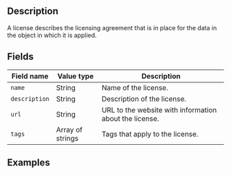 ## Description

A license describes the licensing agreement that is in place for the data in the object in which it is applied.

## Fields

Field name | Value type | Description
-----------|------------|------------
`name` | String | Name of the license.
`description` | String | Description of the license.
`url` | String | URL to the website with information about the license.
`tags` | Array of strings | Tags that apply to the license.

## Examples
